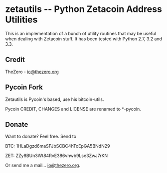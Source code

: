 zetautils -- Python Zetacoin Address Utilities
=======================

This is an implementation of a bunch of utility routines that may be useful when dealing with Zetacoin stuff. It has been tested with Python 2.7, 3.2 and 3.3.

Credit
-----------------

TheZero - io@thezero.org


Pycoin Fork
----------------

Zetautils is Pycoin's based, use his bitcoin-utils.

Pycoin CREDIT, CHANGES and LICENSE are renamed to \*-pycoin.


Donate
------

Want to donate? Feel free. Send to 

BTC: 1HLaDgzd6maSFJbSCBC4hToEpGA5BNdN29

ZET: ZZy8BUn3Wt84RvE386vhwb9Lse3ZwJ7rKN

Or send me a mail... io@thezero.org.


